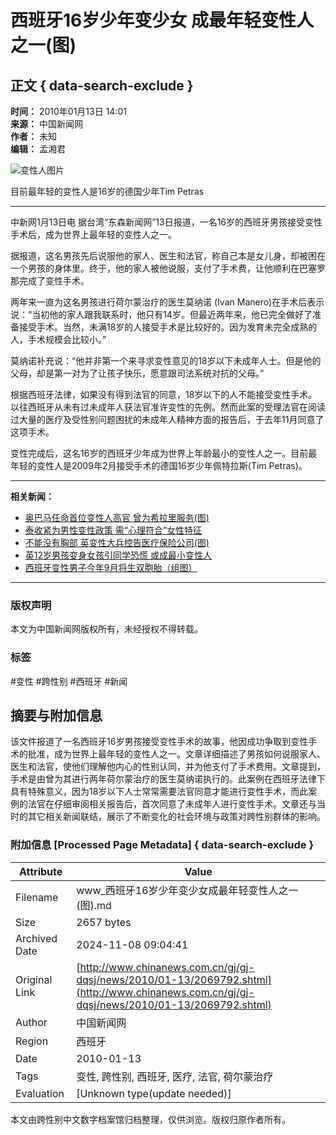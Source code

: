 # 西班牙16岁少年变少女 成最年轻变性人之一(图)

## 正文 { data-search-exclude }


**时间：** 2010年01月13日 14:01  
**来源：** 中国新闻网  
**作者：** 未知  
**编辑：** 孟湘君  

![变性人图片](http://i2.chinanews.com/zwimg/01.jpg)  

目前最年轻的变性人是16岁的德国少年Tim Petras

---

中新网1月13日电 据台湾“东森新闻网”13日报道，一名16岁的西班牙男孩接受变性手术后，成为世界上最年轻的变性人之一。

据报道，这名男孩先后说服他的家人、医生和法官，称自己本是女儿身，却被困在一个男孩的身体里。终于，他的家人被他说服，支付了手术费，让他顺利在巴塞罗那完成了变性手术。

两年来一直为这名男孩进行荷尔蒙治疗的医生莫纳诺 (Ivan Manero)在手术后表示说：“当初他的家人跟我联系时，他只有14岁。但最近两年来，他已完全做好了准备接受手术。当然，未满18岁的人接受手术是比较好的。因为发育未完全成熟的人，手术规模会比较小。”

莫纳诺补充说：“他并非第一个来寻求变性意见的18岁以下未成年人士。但是他的父母，却是第一对为了让孩子快乐，愿意跟司法系统对抗的父母。”

根据西班牙法律，如果没有得到法官的同意，18岁以下的人不能接受变性手术。以往西班牙从未有过未成年人获法官准许变性的先例。然而此案的受理法官在阅读过大量的医疗及受性别问题困扰的未成年人精神方面的报告后，于去年11月同意了这项手术。

变性完成后，这名16岁的西班牙少年成为世界上年龄最小的变性人之一。目前最年轻的变性人是2009年2月接受手术的德国16岁少年佩特拉斯(Tim Petras)。

---

**相关新闻：**

- [奥巴马任命首位变性人高官 曾为希拉里服务(图)](http://www.chinanews.com.cn/gj/gj-bm/news/2010/01-06/2055620.shtml)
- [泰收紧为男性变性政策 需“心理符合”女性特征](http://www.chinanews.com.cn/gj/gj-sswh/news/2009/11-25/1984310.shtml)
- [不能没有胸部 英变性大兵控告医疗保险公司(图)](http://www.chinanews.com.cn/gj/gj-ywdd2/news/2009/10-08/1899644.shtml)
- [英12岁男孩变身女孩引同学恐慌 或成最小变性人](http://www.chinanews.com.cn/gj/gj-ywdd2/news/2009/09-19/1875008.shtml)
- [西班牙变性男子今年9月将生双胞胎（组图）](http://www.chinanews.com.cn/gj/dqsj/news/2009/03-23/1612757.shtml)

--- 

### 版权声明
本文为中国新闻网版权所有，未经授权不得转载。

### 标签
#变性 #跨性别 #西班牙 #新闻

## 摘要与附加信息

<!-- tcd_abstract -->
该文件报道了一名西班牙16岁男孩接受变性手术的故事，他因成功争取到变性手术的批准，成为世界上最年轻的变性人之一。文章详细描述了男孩如何说服家人、医生和法官，使他们理解他内心的性别认同，并为他支付了手术费用。文章提到，手术是由曾为其进行两年荷尔蒙治疗的医生莫纳诺执行的。此案例在西班牙法律下具有特殊意义，因为18岁以下人士常常需要法官同意才能进行变性手术，而此案例的法官在仔细审阅相关报告后，首次同意了未成年人进行变性手术。文章还与当时的其它相关新闻联结，展示了不断变化的社会环境与政策对跨性别群体的影响。
<!-- tcd_abstract_end -->

### 附加信息 [Processed Page Metadata] { data-search-exclude }

| Attribute       | Value                                  |
|-----------------|----------------------------------------|
| Filename        | www_西班牙16岁少年变少女成最年轻变性人之一(图).md                             |
| Size            | 2657 bytes                           |
| Archived Date   | 2024-11-08 09:04:41                             |
| Original Link   | [http://www.chinanews.com.cn/gj/gj-dqsj/news/2010/01-13/2069792.shtml](http://www.chinanews.com.cn/gj/gj-dqsj/news/2010/01-13/2069792.shtml)                       |
| Author          | 中国新闻网                               |
| Region          | 西班牙                               |
| Date            | 2010-01-13                                 |
| Tags            | 变性, 跨性别, 西班牙, 医疗, 法官, 荷尔蒙治疗                                 |
| Evaluation            | [Unknown type(update needed)]                                 |
<!-- tcd_table_end -->

本文由跨性别中文数字档案馆归档整理，仅供浏览。版权归原作者所有。
